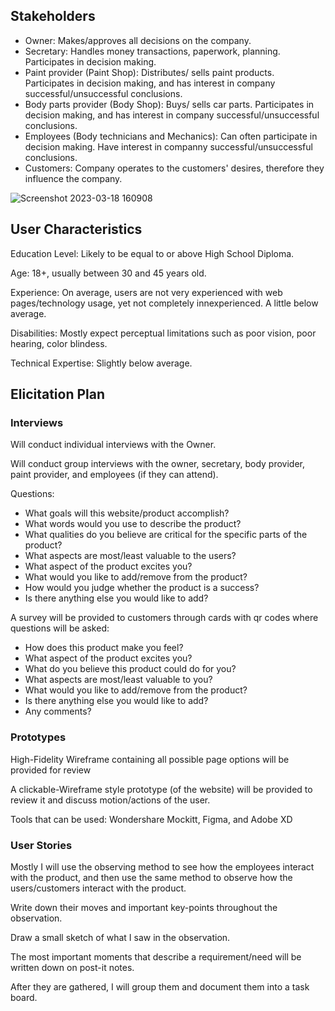 ## Stakeholders
* Owner: Makes/approves all decisions on the company. 
* Secretary: Handles money transactions, paperwork, planning. Participates in decision making. 
* Paint provider (Paint Shop): Distributes/ sells paint products. Participates in decision making, and has interest in company successful/unsuccessful conclusions.
* Body parts provider (Body Shop): Buys/ sells car parts. Participates in decision making, and has interest in company successful/unsuccessful conclusions.
* Employees (Body technicians and Mechanics): Can often participate in decision making. Have interest in companny successful/unsuccessful conclusions.
* Customers: Company operates to the customers' desires, therefore they influence the company.

![Screenshot 2023-03-18 160908](https://user-images.githubusercontent.com/118084437/226136081-57aa8ccd-9bdb-4a69-98a1-3c62401df5c7.png)

## User Characteristics 
Education Level: Likely to be equal to or above High School Diploma.

Age: 18+, usually between 30 and 45 years old.

Experience: On average, users are not very experienced with web pages/technology usage, yet not completely innexperienced. A little below average.

Disabilities: Mostly expect perceptual limitations such as poor vision, poor hearing, color blindess. 

Technical Expertise: Slightly below average. 

## Elicitation Plan 
### Interviews
 Will conduct individual interviews with the Owner. 
 
 Will conduct group interviews with the owner, secretary, body provider, paint provider, and employees (if they can attend).
 
 Questions: 
 * What goals will this website/product accomplish?
 * What words would you use to describe the product?
 * What qualities do you believe are critical for the specific parts of the product? 
 * What aspects are most/least valuable to the users?
 * What aspect of the product excites you? 
 * What would you like to add/remove from the product?
 * How would you judge whether the product is a success?
 * Is there anything else you would like to add?
 
 A survey will be provided to customers through cards with qr codes where questions will be asked:
 * How does this product make you feel?
 * What aspect of the product excites you? 
 * What do you believe this product could do for you?
 * What aspects are most/least valuable to you?
 * What would you like to add/remove from the product?
 * Is there anything else you would like to add?
 * Any comments?

### Prototypes
High-Fidelity Wireframe containing all possible page options will be provided for review

A clickable-Wireframe style prototype (of the website) will be provided to review it and discuss motion/actions of the user.

Tools that can be used: 
Wondershare Mockitt, Figma, and Adobe XD

### User Stories
Mostly I will use the observing method to see how the employees interact with the product, and then use the same method to observe how the users/customers interact with the product. 

Write down their moves and important key-points throughout the observation.

Draw a small sketch of what I saw in the observation.

The most important moments that describe a requirement/need will be written down on post-it notes.

After they are gathered, I will group them and document them into a task board. 
